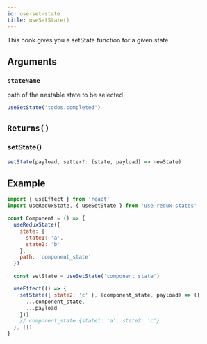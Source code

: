 ```yaml
---
id: use-set-state
title: useSetState()
---
```


This hook gives you a setState function for a given state

## Arguments

### `stateName`

path of the nestable state to be selected

```js
useSetState('todos.completed')
```

## `Returns()`

### **setState()**

```ts
setState(payload, setter?: (state, payload) => newState)
```

## Example

```jsx
import { useEffect } from 'react'
import useReduxState, { useSetState } from 'use-redux-states'

const Component = () => {
  useReduxState({
    state: {
      state1: 'a',
      state2: 'b'
    },
    path: 'component_state'
  })

  const setState = useSetState('component_state')

  useEffect(() => {
    setState({ state2: 'c' }, (component_state, payload) => ({
      ...component_state,
      ...payload
    }))
    // component_state {state1: 'a', state2: 'c'}
  }, [])
}
```
